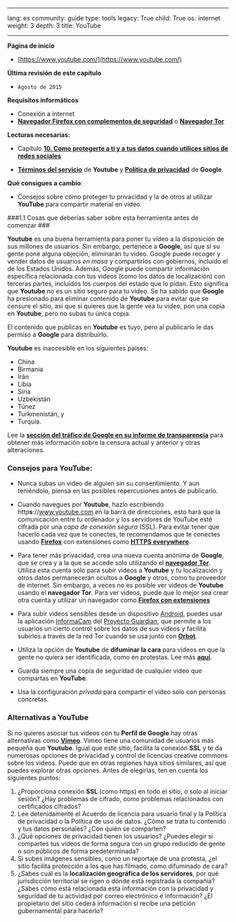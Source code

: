 

---

lang: es
community: guide
type: tools
legacy: True
child: True
os: internet
weight: 3
depth: 3
title: YouTube

---

**Página de inicio**

-    [https://www.youtube.com/](https://www.youtube.com/)

**Última revisión de este capítulo**

-     Agosto de 2015

**Requisitos informáticos**

* Conexión a internet
* [**Navegador Firefox con complementos de seguridad**](/es/firefox_principal) o [**Navegador Tor**](/es/tor_principal)

**Lecturas necesarias:**

* Capítulo [**10. Como protegerte a ti y a tus datos cuando utilices sitios de redes sociales**](/es/chapter-10)
- [**Términos del servicio**](https://www.youtube.com/t/terms) de **Youtube** y [**Política de privacidad**](https://www.google.com/intl/en/policies/privacy/) de **Google**.

**Qué consigues a cambio**:

- Consejos sobre cómo proteger tu privacidad y la de otros al utilizar **YouTube** para compartir material en vídeo.

###1.1 Cosas que deberías saber sobre esta herramienta antes de comenzar ###

**Youtube** es una buena herramienta para poner tu vídeo a la disposición de sus millones de usuarios. Sin embargo, pertenece a **Google**, así que si su gente pone alguna objeción, eliminarán tu video. Google puede recoger y vender datos de usuarios *en masa* y compartirlos con gobiernos, incluido el de los Estados Unidos. Además, Google puede compartir información específica relacionada con tus videos (como los datos de localización) con terceras partes, incluidos los cuerpos del estado que lo pidan. Esto significa que **Youtube** no es un sitio seguro para tu video. Se ha sabido que **Google** ha presionado para eliminar contenido de **Youtube** para evitar que se censure el sitio, así que si quieres que la gente vea tu video, pon una copia en **Youtube**, pero no subas tu única copia.

El contenido que publicas en **Youtube** es tuyo, pero al publicarlo le das permiso a **Google** para distribuirlo.

**Youtube** es inaccesible en los siguientes países:

*  China
*  Birmania
*  Irán
*  Libia
*  Siria
*  Uzbekistán
*  Túnez
*  Turkmenistán, y
*  Turquía.

Lee la [**sección del tráfico de Google en su informe de transparencia**](https://www.google.com/transparencyreport/traffic/) para obtener más información sobre la censura actual y anterior y otras alteraciones.

### Consejos para YouTube: ###

- Nunca subas un video de alguien sin su consentimiento. Y aun teniéndolo, piensa en las posibles repercusiones antes de publicarlo.

- Cuando navegues por **Youtube**, hazlo escribiendo http**s**://www.youtube.com en la barra de direcciones, esto hará que la comunicación entre tu ordenador y los servidores de YouTube esté cifrada por una *capa de conexión segura* (SSL). Para evitar tener que hacerlo cada vez que te conectes, te recomendamos que te conectes usando [**Firefox**](/es/firefox_principal) con extensiones como [**HTTPS everywhere**](/es/firefox_otros#5.1).

- Para tener más privacidad, crea una nueva cuenta anónima de **Google**, que se crea y a la que se accede solo utilizando el [**navegador Tor**](/es/tor_principal). Utiliza esta cuenta sólo para subir videos a **Youtube** y tu localización y otros datos permanecerán ocultos a **Google** y otros, como tu proveedor de internet. Sin embargo, a veces no es posible ver videos de **Youtube** usando el **navegador Tor**. Para ver videos, puede que lo mejor sea crear otra cuenta y utilizar un navegador como [**Firefox con extensiones**](/es/firefox_principal)

- Para subir videos sensibles desde un dispositivo [Android](/es/glossary#Android), puedes usar la aplicación [InformaCam](https://guardianproject.info/apps/informacam) del [Proyecto Guardian](/es/glossary#guardian_project), que permite a los usuarios un cierto control sobre los datos de sus videos y facilita subirlos a través de la red Tor cuando se usa junto con [**Orbot**](/es/orbot_principal).

- Utiliza la opción de **Youtube** de **difuminar la cara** para videos en que la gente no quiera ser identificada, como en protestas. Lee más [**aquí**](http://support.google.com/youtube/bin/static.py?hl=en&guide=1388381&page=guide.cs&answer=2640535).

- Guarda siempre una copia de seguridad de cualquier video que compartas en **YouTube**.

- Usa la configuración *privada* para compartir el video solo con personas concretas.

### Alternativas a YouTube ### 

Si no quieres asociar tus videos con tu **Perfil de Google** hay otras alternativas como [**Vimeo**](https://www.vimeo.com). Vimeo tiene una comunidad de usuarios más pequeña que **Youtube**. Igual que este sitio, facilita la conexión **SSL** y te da numerosas opciones de privacidad y control de licencias creative commons sobre los videos. Puede que en otras regiones haya sitios similares, así que puedes explorar otras opciones. Antes de elegirlas, ten en cuenta los siguientes puntos:

1. ¿Proporciona conexión **SSL** (como http*s*) en todo el sitio, o solo al iniciar sesión? ¿Hay problemas de cifrado, como problemas relacionados con certificados cifrados?
2. Lee detenidamente el Acuerdo de licencia para usuario final y la Política de privacidad o la Política de uso de datos. ¿Cómo se trata tu contenido y tus datos personales? ¿Con quién se comparten?
3. ¿Qué opciones de privacidad tienen los usuarios? ¿Puedes elegir si compartes tus videos de forma segura con un grupo reducido de gente o son públicos de forma predeterminada?
4. Si subes imágenes sensibles, como un reportaje de una protesta, ¿el sitio facilita protección a los que has filmado, como difuminado de cara?
5. ¿Sabes cuál es la **localización geográfica de los servidores**, por qué jurisdicción territorial se rigen o dónde está registrada la compañía? ¿Sabes cómo está relacionada esta información con la privacidad y seguridad de tu actividad por correo electrónico e información? ¿El propietario del sitio cederá información si recibe una petición gubernamental para hacerlo?

